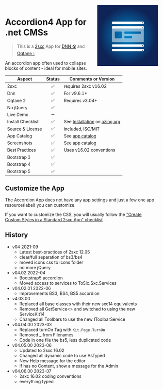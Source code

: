 <img src="app-icon.png" align="right" width="200px">

# Accordion4 App for .net CMSs

> This is a [2sxc](https://2sxc.org) App for [DNN ☢️](https://www.dnnsoftware.com/) and [Oqtane 💧](https://www.oqtane.org/)

An accordion app often used to collapse blocks of content - ideal for mobile sites.

| Aspect              | Status | Comments or Version |
| ------------------- | :----: | ------------------- |
| 2sxc                | ✅    | requires 2sxc v16.02
| Dnn                 | ✅    | For v9.6.1+
| Oqtane 2            | ✅    | Requires v3.04+
| No jQuery           | ✅    |
| Live Demo           | ➖    |
| Install Checklist   | ✅    | See [Installation](https://azing.org/2sxc/r/y6k46oQa) on [azing.org](https://azing.org/2sxc)
| Source & License    | ✅    | included, ISC/MIT
| App Catalog         | ✅    | See [app catalog](https://2sxc.org/en/apps/app/accordion-v4-hybrid-for-dnn-and-oqtane)
| Screenshots         | ✅    | See [app catalog](https://2sxc.org/en/apps/app/accordion-v4-hybrid-for-dnn-and-oqtane)
| Best Practices      | ✅    | Uses v16.02 conventions
| Bootstrap 3         | ✅    |
| Bootstrap 4         | ✅    |
| Bootstrap 5         | ✅    |

## Customize the App

The Accordion App does not have any app settings and just a few one app resource(label) you can customize.

If you want to customize the CSS, you will usually follow the ["Create Custom Styles in a Standard 2sxc App" checklist](https://azing.org/2sxc/r/gg_aB9FD)

## History

* v04 2021-09
  * Latest best-practices of 2sxc 12.05
  * clear/full separation of bs3/bs4
  * moved icons css to Icons folder
  * no more jQuery
* v04.02 2022-04
  * Bootstrap5 accordion
  * Moved access to services to ToSic.Sxc.Services
* v04.02.01 2022-06
  * Improvements BS3, BS4, BS5 accordion
* v4.03.00
  * Replaced all base classes with their new sxc14 equivalents
  * Removed all GetService<> and switched to using the new ServiceKit14
  * Changed all Toolbars to use the new IToolbarService
* v04.04.00 2023-03
  * Replaced turnOn Tag with `Kit.Page.TurnOn`
  * Removed _ from Filenames
  * Code in one file the bs5, less duplicated code
* v04.05.00 2023-06
  * Updated to 2sxc 16.02
  * Changed all dynamic code to use AsTyped
  * New Help message for the editor
  * If has no Content, show a message for the Admin
* v04.06.00 2023-07
  * 2sxc 16.02 coding conventions
  * everything typed
